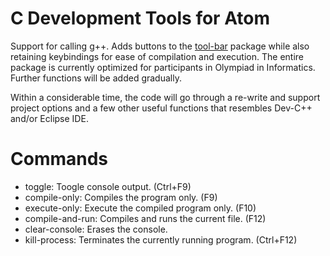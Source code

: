 
# C Development Tools for Atom

Support for calling g++. Adds buttons to the [tool-bar](https://atom.io/packages/tool-bar) package
while also retaining keybindings for ease of compilation and execution. The entire
package is currently optimized for participants in Olympiad in Informatics. Further
functions will be added gradually.

Within a considerable time, the code will go through a re-write and support
project options and a few other useful functions that resembles Dev-C++ and/or
Eclipse IDE.

# Commands

* toggle: Toogle console output. (Ctrl+F9)
* compile-only: Compiles the program only. (F9)
* execute-only: Execute the compiled program only. (F10)
* compile-and-run: Compiles and runs the current file. (F12)
* clear-console: Erases the console.
* kill-process: Terminates the currently running program. (Ctrl+F12)
